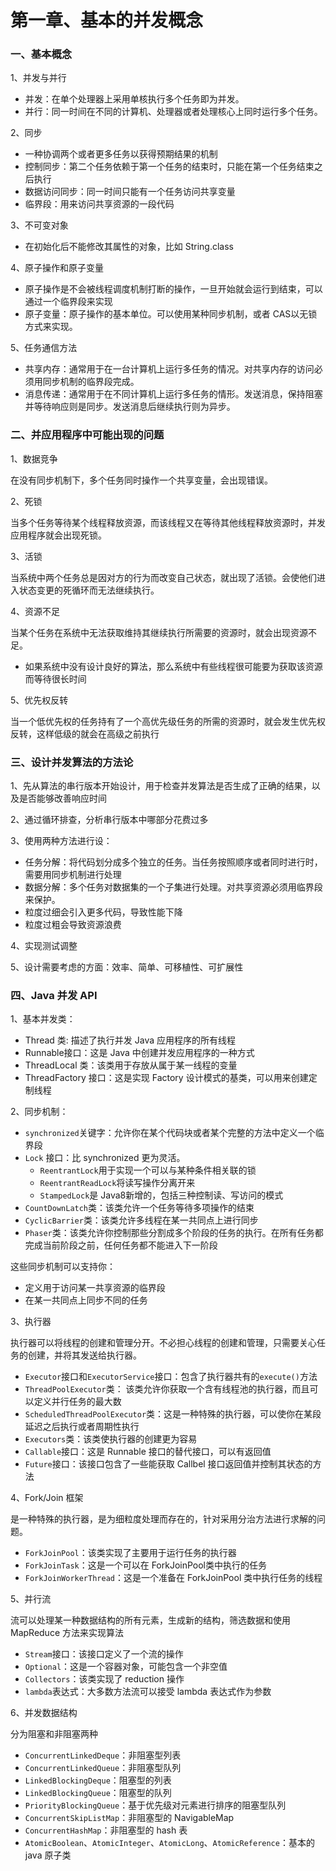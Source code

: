 

# 第一章、基本的并发概念

### 一、基本概念

1、并发与并行

* 并发：在单个处理器上采用单核执行多个任务即为并发。
* 并行：同一时间在不同的计算机、处理器或者处理核心上同时运行多个任务。

2、同步

* 一种协调两个或者更多任务以获得预期结果的机制
* 控制同步：第二个任务依赖于第一个任务的结束时，只能在第一个任务结束之后执行
* 数据访问同步：同一时间只能有一个任务访问共享变量
* 临界段：用来访问共享资源的一段代码

3、不可变对象

* 在初始化后不能修改其属性的对象，比如 String.class

4、原子操作和原子变量

* 原子操作是不会被线程调度机制打断的操作，一旦开始就会运行到结束，可以通过一个临界段来实现
* 原子变量：原子操作的基本单位。可以使用某种同步机制，或者 CAS以无锁方式来实现。

5、任务通信方法

* 共享内存：通常用于在一台计算机上运行多任务的情况。对共享内存的访问必须用同步机制的临界段完成。
* 消息传递：通常用于在不同计算机上运行多任务的情形。发送消息，保持阻塞并等待响应则是同步。发送消息后继续执行则为异步。

### 二、并应用程序中可能出现的问题

1、数据竞争

在没有同步机制下，多个任务同时操作一个共享变量，会出现错误。

2、死锁

当多个任务等待某个线程释放资源，而该线程又在等待其他线程释放资源时，并发应用程序就会出现死锁。

3、活锁

当系统中两个任务总是因对方的行为而改变自己状态，就出现了活锁。会使他们进入状态变更的死循环而无法继续执行。

4、资源不足

当某个任务在系统中无法获取维持其继续执行所需要的资源时，就会出现资源不足。

* 如果系统中没有设计良好的算法，那么系统中有些线程很可能要为获取该资源而等待很长时间

5、优先权反转

当一个低优先权的任务持有了一个高优先级任务的所需的资源时，就会发生优先权反转，这样低级的就会在高级之前执行

### 三、设计并发算法的方法论

1、先从算法的串行版本开始设计，用于检查并发算法是否生成了正确的结果，以及是否能够改善响应时间

2、通过循环排查，分析串行版本中哪部分花费过多

3、使用两种方法进行设：

* 任务分解：将代码划分成多个独立的任务。当任务按照顺序或者同时进行时，需要用同步机制进行处理
* 数据分解：多个任务对数据集的一个子集进行处理。对共享资源必须用临界段来保护。
* 粒度过细会引入更多代码，导致性能下降
* 粒度过粗会导致资源浪费

4、实现测试调整

5、设计需要考虑的方面：效率、简单、可移植性、可扩展性

### 四、Java 并发 API

1、基本并发类：

* Thread 类: 描述了执行并发 Java 应用程序的所有线程
* Runnable接口：这是 Java 中创建并发应用程序的一种方式
* ThreadLocal 类：该类用于存放从属于某一线程的变量
* ThreadFactory 接口：这是实现 Factory 设计模式的基类，可以用来创建定制线程

2、同步机制：

* `synchronized`关键字：允许你在某个代码块或者某个完整的方法中定义一个临界段
* `Lock` 接口：比 synchronized 更为灵活。
  * `ReentrantLock`用于实现一个可以与某种条件相关联的锁
  * `ReentrantReadLock`将读写操作分离开来
  * `StampedLock`是 Java8新增的，包括三种控制读、写访问的模式
* `CountDownLatch`类：该类允许一个任务等待多项操作的结束
* `CyclicBarrier`类：该类允许多线程在某一共同点上进行同步
* `Phaser`类：该类允许你控制那些分割成多个阶段的任务的执行。在所有任务都完成当前阶段之前，任何任务都不能进入下一阶段

这些同步机制可以支持你：

* 定义用于访问某一共享资源的临界段
* 在某一共同点上同步不同的任务

3、执行器

执行器可以将线程的创建和管理分开。不必担心线程的创建和管理，只需要关心任务的创建，并将其发送给执行器。

* `Executor`接口和`ExecutorService`接口：包含了执行器共有的`execute()`方法
* `ThreadPoolExecutor`类： 该类允许你获取一个含有线程池的执行器，而且可以定义并行任务的最大数
* `ScheduledThreadPoolExecutor`类：这是一种特殊的执行器，可以使你在某段延迟之后执行或者周期性执行
* `Executors`类：该类使执行器的创建更为容易
* `Callable`接口：这是 Runnable 接口的替代接口，可以有返回值
* `Future`接口：该接口包含了一些能获取 Callbel 接口返回值并控制其状态的方法

4、Fork/Join 框架

是一种特殊的执行器，是为细粒度处理而存在的，针对采用分治方法进行求解的问题。

* `ForkJoinPool`：该类实现了主要用于运行任务的执行器
* `ForkJoinTask`：这是一个可以在 ForkJoinPool类中执行的任务
* `ForkJoinWorkerThread`：这是一个准备在 ForkJoinPool 类中执行任务的线程

5、并行流

流可以处理某一种数据结构的所有元素，生成新的结构，筛选数据和使用 MapReduce 方法来实现算法

* `Stream`接口：该接口定义了一个流的操作
* `Optional`：这是一个容器对象，可能包含一个非空值
* `Collectors`：该类实现了 reduction 操作
* `lambda`表达式：大多数方法流可以接受 lambda 表达式作为参数

6、并发数据结构

分为阻塞和非阻塞两种 

* `ConcurrentLinkedDeque`：非阻塞型列表
* `ConcurrentLinkedQueue`：非阻塞型队列
* `LinkedBlockingDeque`：阻塞型的列表
* `LinkedBlockingQueue`：阻塞型的队列
* `PriorityBlockingQueue`：基于优先级对元素进行排序的阻塞型队列
* `ConcurrentSkipListMap`：非阻塞型的 NavigableMap
* `ConcurrentHashMap`：非阻塞型的 hash 表
* `AtomicBoolean`、`AtomicInteger`、`AtomicLong`、`AtomicReference`：基本的 java 原子类




